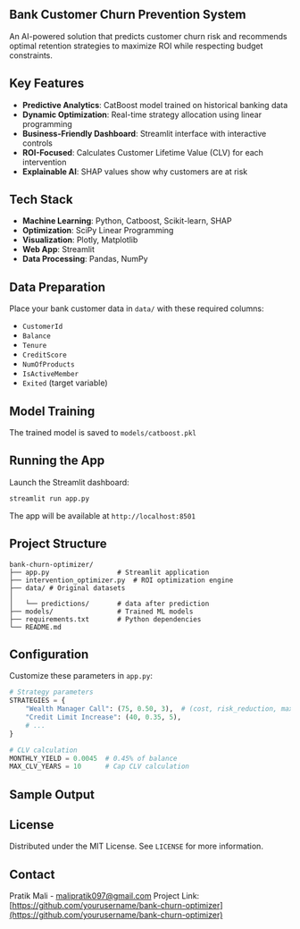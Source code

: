 ## Bank Customer Churn Prevention System

An AI-powered solution that predicts customer churn risk and recommends optimal retention strategies to maximize ROI while respecting budget constraints.

## Key Features

- **Predictive Analytics**: CatBoost model trained on historical banking data
- **Dynamic Optimization**: Real-time strategy allocation using linear programming
- **Business-Friendly Dashboard**: Streamlit interface with interactive controls
- **ROI-Focused**: Calculates Customer Lifetime Value (CLV) for each intervention
- **Explainable AI**: SHAP values show why customers are at risk

## Tech Stack

- **Machine Learning**: Python, Catboost, Scikit-learn, SHAP
- **Optimization**: SciPy Linear Programming
- **Visualization**: Plotly, Matplotlib
- **Web App**: Streamlit
- **Data Processing**: Pandas, NumPy


## Data Preparation

Place your bank customer data in `data/` with these required columns:
- `CustomerId`
- `Balance`
- `Tenure` 
- `CreditScore`
- `NumOfProducts`
- `IsActiveMember`
- `Exited` (target variable)


## Model Training

The trained model is saved to `models/catboost.pkl`

## Running the App

Launch the Streamlit dashboard:
```bash
streamlit run app.py
```

The app will be available at `http://localhost:8501`

## Project Structure

```
bank-churn-optimizer/
├── app.py                 # Streamlit application
├── intervention_optimizer.py  # ROI optimization engine
├── data/ # Original datasets
│    
│   └── predictions/       # data after prediction
├── models/                # Trained ML models
├── requirements.txt       # Python dependencies
└── README.md
```

## Configuration

Customize these parameters in `app.py`:
```python
# Strategy parameters
STRATEGIES = {
    "Wealth Manager Call": (75, 0.50, 3),  # (cost, risk_reduction, max_usage)
    "Credit Limit Increase": (40, 0.35, 5),
    # ...
}

# CLV calculation
MONTHLY_YIELD = 0.0045  # 0.45% of balance
MAX_CLV_YEARS = 10      # Cap CLV calculation
```

## Sample Output


## License

Distributed under the MIT License. See `LICENSE` for more information.

## Contact

Pratik Mali - malipratik097@gmail.com
Project Link: [https://github.com/yourusername/bank-churn-optimizer](https://github.com/yourusername/bank-churn-optimizer)
```

